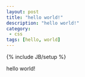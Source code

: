 ```yaml
---
layout: post
title: "hello world!"
description: "hello world!"
category:
 - css
tags: [hello, world]
---
```

{% include JB/setup %}

hello world!